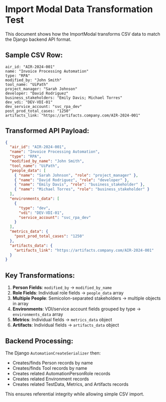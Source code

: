 # Import Modal Data Transformation Test

This document shows how the ImportModal transforms CSV data to match the Django backend API format.

## Sample CSV Row:
```csv
air_id: "AIR-2024-001"
name: "Invoice Processing Automation"
type: "RPA"
modified_by: "John Smith"
tool_name: "UiPath"
project_manager: "Sarah Johnson"
developer: "David Rodriguez"
business_stakeholders: "Emily Davis; Michael Torres"
dev_vdi: "DEV-VDI-01"
dev_service_account: "svc_rpa_dev"
post_prod_total_cases: "1250"
artifacts_link: "https://artifacts.company.com/AIR-2024-001"
```

## Transformed API Payload:
```json
{
  "air_id": "AIR-2024-001",
  "name": "Invoice Processing Automation", 
  "type": "RPA",
  "modified_by_name": "John Smith",
  "tool_name": "UiPath",
  "people_data": [
    { "name": "Sarah Johnson", "role": "project_manager" },
    { "name": "David Rodriguez", "role": "developer" },
    { "name": "Emily Davis", "role": "business_stakeholder" },
    { "name": "Michael Torres", "role": "business_stakeholder" }
  ],
  "environments_data": [
    {
      "type": "dev",
      "vdi": "DEV-VDI-01", 
      "service_account": "svc_rpa_dev"
    }
  ],
  "metrics_data": {
    "post_prod_total_cases": "1250"
  },
  "artifacts_data": {
    "artifacts_link": "https://artifacts.company.com/AIR-2024-001"
  }
}
```

## Key Transformations:

1. **Person Fields**: `modified_by` → `modified_by_name`
2. **Role Fields**: Individual role fields → `people_data` array
3. **Multiple People**: Semicolon-separated stakeholders → multiple objects in array  
4. **Environments**: VDI/service account fields grouped by type → `environments_data` array
5. **Metrics**: Individual fields → `metrics_data` object
6. **Artifacts**: Individual fields → `artifacts_data` object

## Backend Processing:

The Django `AutomationCreateSerializer` then:
- Creates/finds Person records by name
- Creates/finds Tool records by name  
- Creates related AutomationPersonRole records
- Creates related Environment records
- Creates related TestData, Metrics, and Artifacts records

This ensures referential integrity while allowing simple CSV import.

